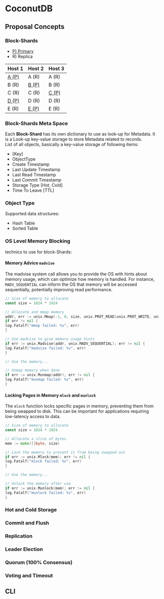 # CoconutDB

## Proposal Concepts

### Block-Shards

* [P) Primary](#)
* R) Replica

 Host 1     | Host 2     | Host 3     
------------|------------|------------
 [A (P)](#) | A (R)      | A (R)      
 B (R)      | [B (P)](#) | B (R)      
 C (R)      | C (R)      | [C (P)](#) 
 [D (P)](#) | D (R)      | D (R)      
 E (R)      | [E (P)](#) | E (R)      

### Block-Shards Meta Space

Each **Block-Shard** has its own dictionary to use as look-up for Metadata. It is a Look-up key-value storage to store Metadata related to records.  
List of all objects, basically a key-value storage of following items:

* [Key]
* ObjectType
* Create Timestamp
* Last Update Timestamp
* Last Read Timestamp
* Last Commit Timestamp
* Storage Type [Hot, Cold]
* Time To Leave [TTL]

### Object Type

Supported data structures:

* Hash Table
* Sorted Table

### OS Level Memory Blocking

technics to use for block-Shards:

#### Memory Advice `madvise` 
The madvise system call allows you to provide the OS with hints about memory usage, which can optimize how memory is handled. For instance, `MADV_SEQUENTIAL` can inform the OS that memory will be accessed sequentially, potentially improving read performance.

```go
// Size of memory to allocate
const size = 1024 * 1024

// Allocate and mmap memory
addr, err := unix.Mmap(-1, 0, size, unix.PROT_READ|unix.PROT_WRITE, unix.MAP_PRIVATE|unix.MAP_ANON)
if err != nil {
log.Fatalf("mmap failed: %v", err)
}

// Use madvise to give memory usage hints
if err := unix.Madvise(addr, unix.MADV_SEQUENTIAL); err != nil {
log.Fatalf("madvise failed: %v", err)
}

// Use the memory...

// Unmap memory when done
if err := unix.Munmap(addr); err != nil {
log.Fatalf("munmap failed: %v", err)
}
```

#### Locking Pages in Memory `mlock` and `munlock`
The `mlock` function locks specific pages in memory, preventing them from being swapped to disk. This can be important for applications requiring low-latency access to data.

```go
// Size of memory to allocate
const size = 1024 * 1024

// Allocate a slice of bytes
mem := make([]byte, size)

// Lock the memory to prevent it from being swapped out
if err := unix.Mlock(mem); err != nil {
log.Fatalf("mlock failed: %v", err)
}

// Use the memory...

// Unlock the memory after use
if err := unix.Munlock(mem); err != nil {
log.Fatalf("munlock failed: %v", err)
}
```


### Hot and Cold Storage

### Commit and Flush

### Replication

### Leader Election

### Quorum (100% Consensus)

### Voting and Timeout

## CLI
